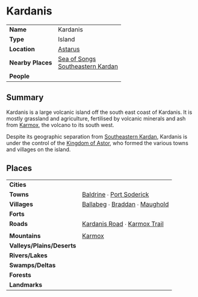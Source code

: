 # Kardanis

|||
| --- | --- |
| **Name** | Kardanis | place.4
| **Type** | Island |
| **Location** | [Astarus](../../../celestial-objects/astarus.md) |
| **Nearby Places** | [Sea of Songs](../seas-bays/sea-of-songs.md)<br>[Southeastern Kardan](../../regions/southeastern-kardan.md) |
| **People** | |

## Summary

Kardanis is a large volcanic island off the south east coast of Kardanis. It is mostly grassland and agriculture, fertilised by volcanic minerals and ash from [Karmox](../mountains/karmox.md), the volcano to its south west.

Despite its geographic separation from [Southeastern Kardan](../../regions/southeastern-kardan.md), Kardanis is under the control of the [Kingdom of Astor](../../../civilisations/kingdom-of-astor/kingdom-of-astor.md), who formed the various towns and villages on the island.

## Places

|||
| --- | --- |
| **Cities** | |
| **Towns** | [Baldrine](../../settlements/towns/baldrine.md) ∙ [Port Soderick](../../settlements/towns/port-soderick.md) |
| **Villages** | [Ballabeg](../../settlements/villages/ballabeg.md) ∙ [Braddan](../../settlements/villages/braddan.md) ∙ [Maughold](../../settlements/villages/maughold.md) |
| **Forts** | |
| **Roads** | [Kardanis Road](../../roads/kardanis-road.md) ∙ [Karmox Trail](../../roads/karmox-trail.md) |
|||
| **Mountains** | [Karmox](../mountains/karmox.md) |
| **Valleys/Plains/Deserts** | |
| **Rivers/Lakes** | |
| **Swamps/Deltas** | |
| **Forests** | |
| **Landmarks** | |
